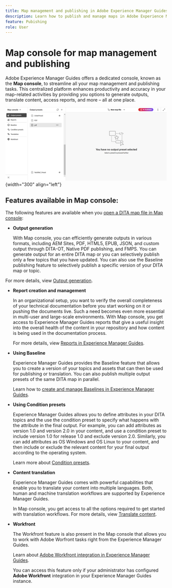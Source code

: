 ```yaml
---
title: Map management and publishing in Adobe Experience Manager Guides 
description: Learn how to publish and manage maps in Adobe Experience Manager Guides.
feature: Pubishing
role: User
---
```

# Map console for map management and publishing 

Adobe Experience Manager Guides offers a dedicated console, known as the **Map console**, to streamline all your map management and publishing tasks. This centralized platform enhances productivity and accuracy in your map-related activities by providing you options to generate outputs, translate content, access reports, and more – all at one place. 

![file properties options tab](./images/map-console-screen.png){width="300" align="left"}

## Features available in Map console:

The following features are available when you [open a DITA map file in Map console](./open-files-map-console.md):

-	**Output generation**

    With Map console, you can efficiently generate outputs in various formats, including AEM Sites, PDF, HTML5, EPUB, JSON, and custom output through DITA-OT, Native PDF publishing, and FMPS. You can generate output for an entire DITA map or you can selectively publish only a few topics that you have updated. You can also use the Baseline publishing feature to selectively publish a specific version of your DITA map or topic.

  For more details, view [Output generation](./generate-output).

-	**Report creation and management**

    In an organizational setup, you want to verify the overall completeness of your technical documentation before you start working on it or pushing the documents live. Such a need becomes even more essential in multi-user and large-scale environments. With Map console, you get access to Experience Manager Guides reports that give a useful insight into the overall health of the content in your repository and how content is being used in the documentation process.

    For more details, view [Reports in Experience Manager Guides](./reports-intro.md).

- **Using Baseline**

  Experience Manager Guides provides the Baseline feature that allows you to create a version of your topics and assets that can then be used for publishing or translation. You can also publish multiple output presets of the same DITA map in parallel. 

  Learn how to [create and manage Baselines in Experience Manager Guides](./web-editor-baseline.md).

- **Using Condition presets** 

  Experience Manager Guides allows you to define attributes in your DITA topics and the use the condition preset to specify what happens with the attribute in the final output. For example, you can add attributes as version 1.0 and version 2.0 in your content, and use a condition preset to include version 1.0 for release 1.0 and exclude version 2.0. Similarly, you can add attributes as OS Windows and OS Linux to your content, and then include or exclude the relevant content for your final output according to the operating system.

  Learn more about [Condition presets](./generate-output-use-condition-presets.md).

-	**Content translation**

    Experience Manager Guides comes with powerful capabilities that enable you to translate your content into multiple languages. Both, human and machine translation workflows are supported by Experience Manager Guides. 

    In Map console, you get access to all the options required to get started with translation workflows. For more details, view [Translate content](./translation.md).  


 - **Workfront**

    The Workfront feature is also present in the Map console that allows you to work with Adobe Worfront tasks right from the Experience Manager Guides. 
  
    Learn about [Adobe Workfront integration in Experience Manager Guides](./workfront-integration.md). 
  
    You can access this feature only if your administrator has configured **Adobe Workfront** integration in your Experience Manager Guides instance.